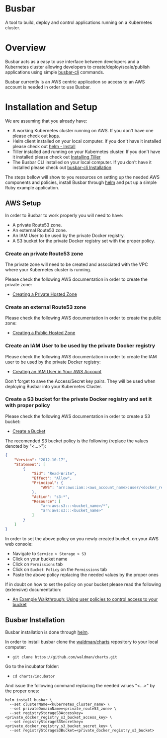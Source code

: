 # Busbar

A tool to build, deploy and control applications running on a Kubernetes cluster.


# Overview

Busbar acts as a easy to use interface between developers and a Kubernetes cluster allowing developers to create/deploy/scale/publish applications using simple [busbar-cli](https://github.com/busbar-io/busbar-cli) commands.

Busbar currently is an AWS centric application so access to an AWS account is needed in order to use Busbar.


# Installation and Setup

We are assuming that you already have:
- A working Kubernetes cluster running on AWS. If you don't have one please check out [kops](https://github.com/kubernetes/kops).
- Helm client installed on your local computer. If you don't have it installed please check out [helm - Install](https://github.com/kubernetes/helm#install)
- Tiller installed and running on your Kubernetes cluster. If you don't have it installed please check out [Installing Tiller](https://docs.helm.sh/using_helm/#installing-tiller)
- The Busbar CLI installed on your local computer. If you don't have it installed please check out [busbar-cli Installation](https://github.com/busbar-io/busbar-cli#installation-recomended)

The steps bellow will show to you resources on setting up the needed AWS components and policies, install Busbar through [helm](https://github.com/kubernetes/helm) and put up a simple Ruby example application.


## AWS Setup

In order to Busbar to work properly you will need to have:
- A private Route53 zone.
- An external Route53 zone.
- An IAM User to be used by the private Docker registry.
- A S3 bucket for the private Docker registry set with the proper policy.


### Create an private Route53 zone

The private zone will need to be created and associated with the VPC where your Kubernetes cluster is running.

Please check the following AWS documentation in order to create the private zone:
- [Creating a Private Hosted Zone](http://docs.aws.amazon.com/Route53/latest/DeveloperGuide/hosted-zone-private-creating.html)


### Create an external Route53 zone

Please check the following AWS documentation in order to create the public zone:
- [Creating a Public Hosted Zone](http://docs.aws.amazon.com/Route53/latest/DeveloperGuide/CreatingHostedZone.html)


### Create an IAM User to be used by the private Docker registry

Please check the following AWS documentation in order to create the IAM user to be used by the private Docker registry:
- [Creating an IAM User in Your AWS Account](http://docs.aws.amazon.com/IAM/latest/UserGuide/id_users_create.html)

Don't forget to save the Access/Secret key pairs. They will be used when deploying Busbar into your Kubernetes Cluster.


### Create a S3 bucket for the private Docker registry and set it with proper policy

Please check the following AWS documentation in order to create a S3 bucket:
- [Create a Bucket](http://docs.aws.amazon.com/AmazonS3/latest/gsg/CreatingABucket.html)

The recomended S3 bucket policy is the following (replace the values denoted by "<...>"):

```json
{
    "Version": "2012-10-17",
    "Statement": [
        {
            "Sid": "Read-Write",
            "Effect": "Allow",
            "Principal": {
                "AWS": "arn:aws:iam::<aws_account_name>:user/<docker_registry_user_name>"
            },
            "Action": "s3:*",
            "Resource": [
                "arn:aws:s3:::<bucket_name>/*",
                "arn:aws:s3:::<bucket_name>"
            ]
        }
    ]
}
```

In order to set the above policy on you newly created bucket, on your AWS web console:
- Navigate to `Service > Storage > S3`
- Click on your bucket name
- Click on `Permissions` tab
- Click on `Bucket Policy` on the `Permissions` tab
- Paste the above policy replacing the needed values by the proper ones

If in doubt on how to set the policy on your bucket please read the following (extensive) documentation:
- [An Example Walkthrough: Using user policies to control access to your bucket](http://docs.aws.amazon.com/AmazonS3/latest/dev/walkthrough1.html)


## Busbar Installation

Busbar installation is done through [helm](https://github.com/kubernetes/helm).

In order to install busbar clone the [waldman/charts](https://github.com/waldman/charts) repository to your local computer:
- `git clone https://github.com/waldman/charts.git`

Go to the incubator folder:
- `cd charts/incubator`

And issue the following command replacing the needed values "<...>" by the proper ones:
```shell
helm install busbar \
  --set clusterName=<kubernetes_cluster_name> \
  --set privateDomainName=<private_route53_zone> \
  --set registryStorageS3Accesskey=<private_docker_registry_s3_bucket_access_key> \
  --set registryStorageS3Secretkey=<private_docker_registry_s3_bucket_secret_key> \
  --set registryStorageS3Bucket=<private_docker_registry_s3_bucket>
```

